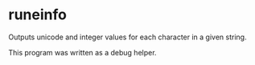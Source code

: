 # runeinfo

Outputs unicode and integer values for each character in a given string.

This program was written as a debug helper.
